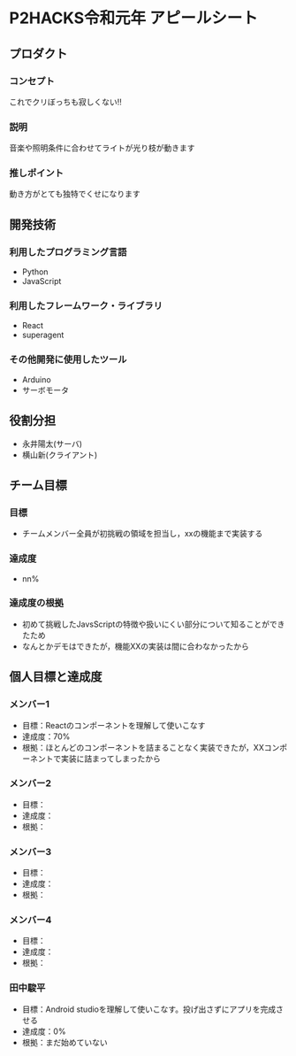 # P2HACKS令和元年 アピールシート

## プロダクト

### コンセプト
これでクリぼっちも寂しくない!!

### 説明
音楽や照明条件に合わせてライトが光り枝が動きます

### 推しポイント
動き方がとても独特でくせになります

## 開発技術

### 利用したプログラミング言語
- Python
- JavaScript

### 利用したフレームワーク・ライブラリ
- React
- superagent

### その他開発に使用したツール
- Arduino
- サーボモータ

## 役割分担
- 永井陽太(サーバ)
- 横山新(クライアント)

## チーム目標

### 目標
- チームメンバー全員が初挑戦の領域を担当し，xxの機能まで実装する

### 達成度
- nn%

### 達成度の根拠
- 初めて挑戦したJavsScriptの特徴や扱いにくい部分について知ることができたため
- なんとかデモはできたが，機能XXの実装は間に合わなかったから

## 個人目標と達成度

### メンバー1
- 目標：Reactのコンポーネントを理解して使いこなす
- 達成度：70%
- 根拠：ほとんどのコンポーネントを詰まることなく実装できたが，XXコンポーネントで実装に詰まってしまったから

### メンバー2
- 目標：
- 達成度：
- 根拠：

### メンバー3
- 目標：
- 達成度：
- 根拠：

### メンバー4
- 目標：
- 達成度：
- 根拠：

### 田中駿平
- 目標：Android studioを理解して使いこなす。投げ出さずにアプリを完成させる
- 達成度：0%
- 根拠：まだ始めていない
